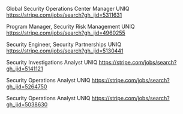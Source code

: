 Global Security Operations Center Manager UNIQ https://stripe.com/jobs/search?gh_jid=5311631

Program Manager, Security Risk Management UNIQ https://stripe.com/jobs/search?gh_jid=4960255

Security Engineer, Security Partnerships UNIQ https://stripe.com/jobs/search?gh_jid=5130441

Security Investigations Analyst UNIQ https://stripe.com/jobs/search?gh_jid=5141121

Security Operations Analyst UNIQ https://stripe.com/jobs/search?gh_jid=5264750

Security Operations Analyst UNIQ https://stripe.com/jobs/search?gh_jid=5038630


